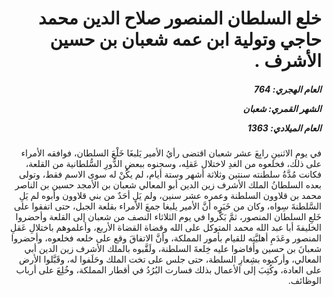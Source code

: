 <h1 dir="rtl">خلع السلطان المنصور صلاح الدين محمد حاجي وتولية ابن عمه شعبان بن حسين الأشرف .</h1>

<h5 dir="rtl">العام الهجري:  764

الشهر القمري: شعبان

العام الميلادي: 1363</h5>

<p dir="rtl">في يومِ الاثنينِ رابِعَ عشر شعبان اقتضى رأيُ الأمير يَلبغَا خَلْعَ السلطان، فوافقه الأمراء على ذلك، فخلعوه من الغدِ لاختلال عَقلِه، وسجنوه ببعضِ الدُّورِ السُّلطانية من القلعة، فكانت مُدَّةُ سلطنته سنتين وثلاثة أشهر وستة أيام، لم يكُنْ له سوى الاسم فقط، وتولى بعده السلطانُ الملك الأشرف زين الدين أبو المعالي شعبان بن الأمجد حسين بن الناصر محمد بن قلاوون السلطنة وعمره عشر سنين، ولم يَلِ أحَدٌ من بني قلاوون وأبوه لم يَلِ السَّلطنةَ سِواه، وكان من خَبَرِه أنَّ الأمير يلبغا جمعَ الأمراء بقلعة الجبل، حتى اتفقوا على خَلعِ السلطان المنصور، ثمَّ بَكَّروا في يوم الثلاثاء النصف من شعبان إلى القلعة وأحضروا الخليفةَ أبا عبد الله محمد المتوكل على الله وقضاة القضاة الأربع، وأعلموهم باختلالِ عَقلِ المنصور وعَدَمِ أهليَّتِه للقيام بأمور المملكة، وأنَّ الاتفاقَ وقع على خلعه فخلعوه، وأحضروا شعبانَ بن حسين وأفاضوا عليه خِلعةَ السلطنة، ولَقَّبوه بالملك الأشرف زين الدين أبي المعالي، وأركبوه بشِعارِ السلطة، حتى جلس على تخت الملك وحَلَفوا له، وقَبَّلوا الأرض على العادة، وكُتِبَ إلى الأعمال بذلك فسارت البُرُدُ في أقطار المملكة، وخُلِعَ على أرباب الوظائف.</p></br>
